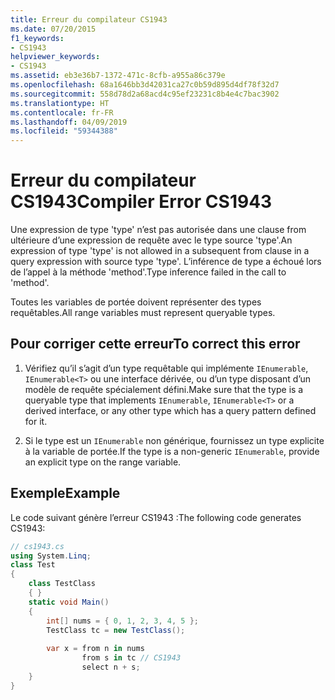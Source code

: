 ```yaml
---
title: Erreur du compilateur CS1943
ms.date: 07/20/2015
f1_keywords:
- CS1943
helpviewer_keywords:
- CS1943
ms.assetid: eb3e36b7-1372-471c-8cfb-a955a86c379e
ms.openlocfilehash: 68a1646bb3d42031ca27c0b59d895d4df78f32d7
ms.sourcegitcommit: 558d78d2a68acd4c95ef23231c8b4e4c7bac3902
ms.translationtype: HT
ms.contentlocale: fr-FR
ms.lasthandoff: 04/09/2019
ms.locfileid: "59344388"
---
```

# <a name="compiler-error-cs1943"></a><span data-ttu-id="6c73e-102">Erreur du compilateur CS1943</span><span class="sxs-lookup"><span data-stu-id="6c73e-102">Compiler Error CS1943</span></span>
<span data-ttu-id="6c73e-103">Une expression de type 'type' n’est pas autorisée dans une clause from ultérieure d’une expression de requête avec le type source 'type'.</span><span class="sxs-lookup"><span data-stu-id="6c73e-103">An expression of type 'type' is not allowed in a subsequent from clause in a query expression with source type 'type'.</span></span> <span data-ttu-id="6c73e-104">L’inférence de type a échoué lors de l’appel à la méthode 'method'.</span><span class="sxs-lookup"><span data-stu-id="6c73e-104">Type inference failed in the call to 'method'.</span></span>  
  
 <span data-ttu-id="6c73e-105">Toutes les variables de portée doivent représenter des types requêtables.</span><span class="sxs-lookup"><span data-stu-id="6c73e-105">All range variables must represent queryable types.</span></span>  
  
## <a name="to-correct-this-error"></a><span data-ttu-id="6c73e-106">Pour corriger cette erreur</span><span class="sxs-lookup"><span data-stu-id="6c73e-106">To correct this error</span></span>  
  
1. <span data-ttu-id="6c73e-107">Vérifiez qu’il s’agit d’un type requêtable qui implémente `IEnumerable`, `IEnumerable<T>` ou une interface dérivée, ou d’un type disposant d’un modèle de requête spécialement défini.</span><span class="sxs-lookup"><span data-stu-id="6c73e-107">Make sure that the type is a queryable type that implements `IEnumerable`, `IEnumerable<T>` or a derived interface, or any other type which has a query pattern defined for it.</span></span>  
  
2. <span data-ttu-id="6c73e-108">Si le type est un `IEnumerable` non générique, fournissez un type explicite à la variable de portée.</span><span class="sxs-lookup"><span data-stu-id="6c73e-108">If the type is a non-generic `IEnumerable`, provide an explicit type on the range variable.</span></span>  
  
## <a name="example"></a><span data-ttu-id="6c73e-109">Exemple</span><span class="sxs-lookup"><span data-stu-id="6c73e-109">Example</span></span>  
 <span data-ttu-id="6c73e-110">Le code suivant génère l’erreur CS1943 :</span><span class="sxs-lookup"><span data-stu-id="6c73e-110">The following code generates CS1943:</span></span>  
  
```csharp  
// cs1943.cs  
using System.Linq;  
class Test  
{  
    class TestClass  
    { }  
    static void Main()  
    {  
        int[] nums = { 0, 1, 2, 3, 4, 5 };  
        TestClass tc = new TestClass();  
  
        var x = from n in nums  
                from s in tc // CS1943  
                select n + s;  
    }  
}  
```
